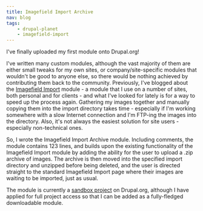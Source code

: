 ```yaml
---
title: Imagefield Import Archive
nav: blog
tags:
    - drupal-planet
    - imagefield-import
---
```

I've finally uploaded my first module onto Drupal.org!

I've written many custom modules, although the vast majority of them are either small tweaks for my own sites, or company/site-specific modules that wouldn't be good to anyone else, so there would be nothing achieved by contributing them back to the community. Previously, I've blogged about the [Imagefield Import](http://drupal.org/project/imagefield_import) module - a module that I use on a number of sites, both personal and for clients - and what I've looked for lately is for a way to speed up the process again. Gathering my images together and manually copying them into the import directory takes time - especially if I'm working somewhere with a slow Internet connection and I'm FTP-ing the images into the directory. Also, it's not always the easiest solution for site users - especially non-technical ones. 

So, I wrote the Imagefield Import Archive module. Including comments, the module contains 123 lines, and builds upon the existing functionality of the Imagefield Import module by adding the ability for the user to upload a .zip archive of images. The archive is then moved into the specified import directory and unzipped before being deleted, and the user is directed straight to the standard Imagefield Import page where their images are waiting to be imported, just as usual.

The module is currently a [sandbox project](http://drupal.org/sandbox/opdavies/1165110) on Drupal.org, although I have applied for full project access so that I can be added as a fully-fledged downloadable module.
